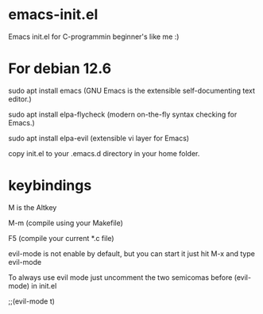 # emacs-init.el
Emacs init.el for C-programmin beginner's like me :)

# For debian 12.6
sudo apt install emacs (GNU Emacs is the extensible self-documenting text editor.)



sudo apt install elpa-flycheck (modern on-the-fly syntax checking for Emacs.)



sudo apt install elpa-evil (extensible vi layer for Emacs)



copy init.el to your .emacs.d directory in your home folder.


# keybindings
M is the Altkey



M-m (compile using your Makefile)



F5  (compile your current *.c file)



evil-mode is not enable by default, but you can start it just hit M-x and type evil-mode



To always use evil mode just uncomment the two semicomas before (evil-mode) in init.el


;;(evil-mode t)

